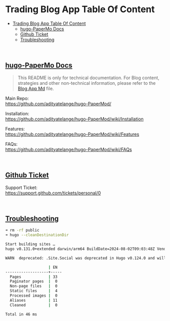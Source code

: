 # Trading Blog App Table Of Content

- [Trading Blog App Table Of Content](#trading-blog-app-table-of-content)
  - [hugo-PaperMo Docs](#hugo-papermo-docs)
  - [Github Ticket](#github-ticket)
  - [Troubleshooting](#troubleshooting)

&nbsp;
&nbsp;

## [hugo-PaperMo Docs](#trading-blog-app-table-of-content)

> This README is only for technical documentation. For Blog content, strategies and other non-technical information, please refer to the [Blog App Md](/Users/werewolfninja/Documents/my-git-hub/trading/blog_app/blog_app.md) file.  

Main Repo:  
<https://github.com/adityatelange/hugo-PaperMod/>  

Installation:  
<https://github.com/adityatelange/hugo-PaperMod/wiki/Installation>  

Features:  
<https://github.com/adityatelange/hugo-PaperMod/wiki/Features>  

FAQs:  
<https://github.com/adityatelange/hugo-PaperMod/wiki/FAQs>  

&nbsp;
&nbsp;

## [Github Ticket](#trading-blog-app-table-of-content)

Support Ticket:  
<https://support.github.com/tickets/personal/0>  

&nbsp;
&nbsp;

## [Troubleshooting](#trading-blog-app-table-of-content)

```bash
➜ rm -rf public                                                                                                                                                 [08/24/24|12:01PM]
➜ hugo --cleanDestinationDir                                                                                                                                    [08/24/24|12:01PM]

Start building sites …
hugo v0.131.0+extended darwin/arm64 BuildDate=2024-08-02T09:03:48Z VendorInfo=brew

WARN  deprecated: .Site.Social was deprecated in Hugo v0.124.0 and will be removed in a future release. Use .Site.Params instead.

                   | EN
-------------------+-----
  Pages            | 33
  Paginator pages  |  0
  Non-page files   |  0
  Static files     |  4
  Processed images |  0
  Aliases          | 11
  Cleaned          |  0

Total in 46 ms

```

